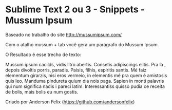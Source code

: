 Sublime Text 2 ou 3 - Snippets - Mussum Ipsum
========================================

Baseado no trabalho do site http://mussumipsum.com/

Com o atalho mussum + tab você gera um parágrafo do Mussum Ipsum.

O Resultado é esse trecho de texto:

Mussum ipsum cacilds, vidis litro abertis. Consetis adipiscings elitis. Pra lá , depois divoltis porris, paradis. Paisis, filhis, espiritis santis. Mé faiz elementum girarzis, nisi eros vermeio, in elementis mé pra quem é amistosis quis leo. Manduma pindureta quium dia nois paga. Sapien in monti palavris qui num significa nadis i pareci latim. Interessantiss quisso pudia ce receita de bolis, mais bolis eu num gostis.

Criado por Anderson Felix (https://github.com/andersonfelix)
